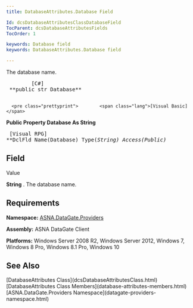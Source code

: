 ```yaml
---
title: DatabaseAttributes.Database Field

Id: dcsDatabaseAttributesClassDatabaseField
TocParent: dcsDatabaseAttributesFields
TocOrder: 1

keywords: Database field
keywords: DatabaseAttributes.Database field

---
```


The database name.
<pre class="prettyprint">        <span class="lang">[C#]</span>
 **public str Database** 
      </pre>
      <pre class="prettyprint">        <span class="lang">[Visual Basic] </span>
 **Public Property Database As String** 
      </pre>
      <pre class="prettyprint">        <span class="lang">[Visual RPG]</span>
 **DclFld Name(Database) Type(*String) Access(*Public)** 
      </pre>

## Field
 Value

**String** . The database name.
## Requirements

**Namespace:** [ ASNA.DataGate.Providers](datagate-providers-namespace.html) 

**Assembly:** ASNA DataGate Client

**Platforms:** Windows Server 2008 R2, Windows Server 2012, Windows 7, Windows 8 Pro, Windows 8.1 Pro, Windows 10
## See Also

<dl />
      [DatabaseAttributes Class](dcsDatabaseAttributesClass.html)
      <br />
      [DatabaseAttributes Class Members](database-attributes-members.html)
      <br />
      [ASNA.DataGate.Providers Namespace](datagate-providers-namespace.html)

